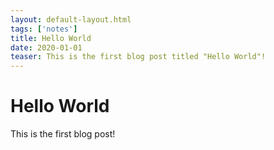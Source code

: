 ```yaml
---
layout: default-layout.html 
tags: ['notes']
title: Hello World
date: 2020-01-01
teaser: This is the first blog post titled "Hello World"!
---
```


# Hello World

This is the first blog post!
